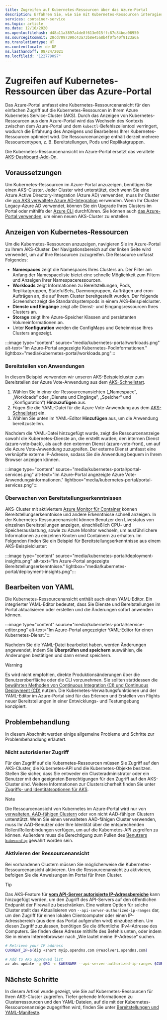 ```yaml
---
title: Zugreifen auf Kubernetes-Ressourcen über das Azure-Portal
description: Erfahren Sie, wie Sie mit Kubernetes-Ressourcen interagieren, um einen Azure Kubernetes Service-Cluster (AKS) über das Azure-Portal zu verwalten.
services: container-service
ms.topic: article
ms.date: 12/16/2020
ms.openlocfilehash: d48a11a3897a4de8f613e015ffc87c84bea08950
ms.sourcegitcommit: 28cd7097390c43a73b8e45a8b4f0f540f9123a6a
ms.translationtype: HT
ms.contentlocale: de-DE
ms.lasthandoff: 08/24/2021
ms.locfileid: "122779097"
---
```

# <a name="access-kubernetes-resources-from-the-azure-portal"></a>Zugreifen auf Kubernetes-Ressourcen über das Azure-Portal

Das Azure-Portal umfasst eine Kubernetes-Ressourcenansicht für den einfachen Zugriff auf die Kubernetes-Ressourcen in Ihrem Azure Kubernetes Service-Cluster (AKS). Durch das Anzeigen von Kubernetes-Ressourcen aus dem Azure-Portal wird das Wechseln des Kontexts zwischen dem Azure-Portal und dem `kubectl`-Befehlszeilentool verringert, wodurch die Erfahrung des Anzeigens und Bearbeitens Ihrer Kubernetes-Ressourcen optimiert wird. Die Ressourcenanzeige enthält derzeit mehrere Ressourcentypen, z. B. Bereitstellungen, Pods und Replikatgruppen.

Die Kubernetes-Ressourcenansicht im Azure-Portal ersetzt das veraltete [AKS-Dashboard-Add-On][kubernetes-dashboard].

## <a name="prerequisites"></a>Voraussetzungen

Um Kubernetes-Ressourcen im Azure-Portal anzuzeigen, benötigen Sie einen AKS-Cluster. Jeder Cluster wird unterstützt, doch wenn Sie eine Azure Active Directory-Integration (Azure AD) verwenden, muss Ihr Cluster die [von AKS verwaltete Azure AD-Integration][aks-managed-aad] verwenden. Wenn Ihr Cluster Legacy-Azure AD verwendet, können Sie ein Upgrade Ihres Clusters im Portal oder mithilfe der [Azure CLI][cli-aad-upgrade] durchführen. Sie können auch [das Azure-Portal verwenden][portal-cluster], um einen neuen AKS-Cluster zu erstellen.

## <a name="view-kubernetes-resources"></a>Anzeigen von Kubernetes-Ressourcen

Um die Kubernetes-Ressourcen anzuzeigen, navigieren Sie im Azure-Portal zu Ihrem AKS-Cluster. Der Navigationsbereich auf der linken Seite wird verwendet, um auf Ihre Ressourcen zuzugreifen. Die Ressource umfasst Folgendes:

- **Namespaces** zeigt die Namespaces Ihres Clusters an. Der Filter am Anfang der Namespaceliste bietet eine schnelle Möglichkeit zum Filtern und Anzeigen Ihrer Namespaceressourcen.
- **Workloads** zeigt Informationen zu Bereitstellungen, Pods, Replikatgruppen, StatefulSets, Daemongruppen, Aufträgen und cron-Aufträgen an, die auf Ihrem Cluster bereitgestellt wurden. Der folgende Screenshot zeigt die Standardsystempods in einem AKS-Beispielcluster.
- **Dienste und Eingänge** zeigt alle Dienst- und Eingangsressourcen Ihres Clusters an.
- **Storage** zeigt Ihre Azure-Speicher Klassen und persistenten Volumeinformationen an.
- Unter **Konfiguration** werden die ConfigMaps und Geheimnisse Ihres Clusters angezeigt.

:::image type="content" source="media/kubernetes-portal/workloads.png" alt-text="Im Azure-Portal angezeigte Kubernetes-Podinformationen." lightbox="media/kubernetes-portal/workloads.png":::

### <a name="deploy-an-application"></a>Bereitstellen von Anwendungen

In diesem Beispiel verwenden wir unseren AKS-Beispielcluster zum Bereitstellen der Azure Vote-Anwendung aus dem [AKS-Schnellstart][portal-quickstart].

1. Wählen Sie in einer der Ressourcenansichten („Namespace“, „Workloads“ oder „Dienste und Eingänge“, „Speicher“ und „Konfiguration“) **Hinzuzufügen** aus.
1. Fügen Sie die YAML-Datei für die Azure Vote-Anwendung aus dem [AKS-Schnellstart][portal-quickstart] ein.
1. Wählen Sie unten im YAML-Editor **Hinzufügen** aus, um die Anwendung bereitzustellen. 

Nachdem die YAML-Datei hinzugefügt wurde, zeigt die Ressourcenanzeige sowohl die Kubernetes-Dienste an, die erstellt wurden, den internen Dienst (azure-vote-back), als auch den externen Dienst (azure-vote-front), um auf die Azure Vote-Anwendung zuzugreifen. Der externe Dienst umfasst eine verknüpfte externe IP-Adresse, sodass Sie die Anwendung bequem in Ihrem Browser anzeigen können.

:::image type="content" source="media/kubernetes-portal/portal-services.png" alt-text="Im Azure-Portal angezeigte Azure Vote-Anwendungsinformationen." lightbox="media/kubernetes-portal/portal-services.png":::

### <a name="monitor-deployment-insights"></a>Überwachen von Bereitstellungserkenntnissen

AKS-Cluster mit aktiviertem [Azure Monitor für Container][enable-monitor] können Bereitstellungserkenntnisse und andere Erkenntnisse schnell anzeigen. In der Kubernetes-Ressourcenansicht können Benutzer den Livestatus von einzelnen Bereitstellungen anzeigen, einschließlich CPU- und Speicherauslastung, sowie zu Azure Monitor wechseln, um ausführlichere Informationen zu einzelnen Knoten und Containern zu erhalten. Im Folgenden finden Sie ein Beispiel für Bereitstellungserkenntnisse aus einem AKS-Beispielcluster:

:::image type="content" source="media/kubernetes-portal/deployment-insights.png" alt-text="Im Azure-Portal angezeigte Bereitstellungserkenntnisse." lightbox="media/kubernetes-portal/deployment-insights.png":::

## <a name="edit-yaml"></a>Bearbeiten von YAML

Die Kubernetes-Ressourcenansicht enthält auch einen YAML-Editor. Ein integrierter YAML-Editor bedeutet, dass Sie Dienste und Bereitstellungen im Portal aktualisieren oder erstellen und die Änderungen sofort anwenden können.

:::image type="content" source="media/kubernetes-portal/service-editor.png" alt-text="Im Azure-Portal angezeigter YAML-Editor für einen Kubernetes-Dienst.":::

Nachdem Sie die YAML-Datei bearbeitet haben, werden Änderungen angewendet, indem Sie **Überprüfen und speichern** auswählen, die Änderungen bestätigen und dann erneut speichern.

>[!WARNING]
> Es wird nicht empfohlen, direkte Produktionsänderungen über die Benutzeroberfläche oder die CLI vorzunehmen. Sie sollten stattdessen die [bewährten Methoden von Continuous Integration (CI) und Continuous Deployment (CD)](kubernetes-action.md) nutzen. Die Kubernetes-Verwaltungsfunktionen und der YAML-Editor im Azure-Portal sind für das Erlernen und Erstellen von Flights neuer Bereitstellungen in einer Entwicklungs- und Testumgebung konzipiert.

## <a name="troubleshooting"></a>Problembehandlung

In diesem Abschnitt werden einige allgemeine Probleme und Schritte zur Problembehandlung erläutert.

### <a name="unauthorized-access"></a>Nicht autorisierter Zugriff

Für den Zugriff auf die Kubernetes-Ressourcen müssen Sie Zugriff auf den AKS-Cluster, die Kubernetes-API und die Kubernetes-Objekte besitzen. Stellen Sie sicher, dass Sie entweder ein Clusteradministrator oder ein Benutzer mit den geeigneten Berechtigungen für den Zugriff auf den AKS-Cluster sind. Weitere Informationen zur Clustersicherheit finden Sie unter [Zugriffs- und Identitätsoptionen für AKS][concepts-identity].

>[!NOTE]
> Die Ressourcenansicht von Kubernetes im Azure-Portal wird nur von [verwalteten, AAD-fähigen Clustern](managed-aad.md) oder von nicht AAD-fähigen Clustern unterstützt. Wenn Sie einen verwalteten AAD-fähigen Cluster verwenden, muss Ihr AAD-Benutzer oder Ihre Identität über die entsprechenden Rollen/Rollenbindungen verfügen, um auf die Kubernetes-API zugreifen zu können. Außerdem muss die Berechtigung zum Pullen des [Benutzers `kubeconfig`](control-kubeconfig-access.md) gewährt worden sein.

### <a name="enable-resource-view"></a>Aktivieren der Ressourcenansicht

Bei vorhandenen Clustern müssen Sie möglicherweise die Kubernetes-Ressourcenansicht aktivieren. Um die Ressourcenansicht zu aktivieren, befolgen Sie die Anweisungen im Portal für Ihren Cluster.

> [!TIP]
> Das AKS-Feature für [**vom API-Server autorisierte IP-Adressbereiche**](api-server-authorized-ip-ranges.md) kann hinzugefügt werden, um den Zugriff des API-Servers auf den öffentlichen Endpunkt der Firewall zu beschränken. Eine weitere Option für solche Cluster stellt das Aktualisieren von `--api-server-authorized-ip-ranges` dar, um den Zugriff für einen lokalen Clientcomputer oder einen IP-Adressbereich (aus dem das Portal aufgerufen wird) einzubeziehen. Um diesen Zugriff zuzulassen, benötigen Sie die öffentliche IPv4-Adresse des Computers. Sie finden diese Adresse mithilfe des Befehls unten, oder indem Sie in einem Internetbrowser nach „Wie lautet meine IP-Adresse“ suchen.
```bash
# Retrieve your IP address
CURRENT_IP=$(dig +short myip.opendns.com @resolver1.opendns.com)

# Add to AKS approved list
az aks update -g $RG -n $AKSNAME --api-server-authorized-ip-ranges $CURRENT_IP/32

```

## <a name="next-steps"></a>Nächste Schritte

In diesem Artikel wurde gezeigt, wie Sie auf Kubernetes-Ressourcen für Ihren AKS-Cluster zugreifen. Tiefer gehende Informationen zu Clusterressourcen und den YAML-Dateien, auf die mit der Kubernetes-Ressourcenanzeige zugegriffen wird, finden Sie unter [Bereitstellungen und YAML-Manifeste][deployments].

<!-- LINKS - internal -->
[kubernetes-dashboard]: kubernetes-dashboard.md
[concepts-identity]: concepts-identity.md
[portal-quickstart]: kubernetes-walkthrough-portal.md#run-the-application
[deployments]: concepts-clusters-workloads.md#deployments-and-yaml-manifests
[aks-managed-aad]: managed-aad.md
[cli-aad-upgrade]: managed-aad.md#upgrading-to-aks-managed-azure-ad-integration
[enable-monitor]: ../azure-monitor/containers/container-insights-enable-existing-clusters.md
[portal-cluster]: kubernetes-walkthrough-portal.md
